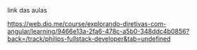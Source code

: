 link das aulas 

https://web.dio.me/course/explorando-diretivas-com-angular/learning/9466e13a-2fa6-478c-a5b0-348ddc4b0856?back=/track/philips-fullstack-developer&tab=undefined
